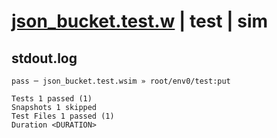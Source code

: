 # [json_bucket.test.w](../../../../../examples/tests/valid/json_bucket.test.w) | test | sim

## stdout.log
```log
pass ─ json_bucket.test.wsim » root/env0/test:put

Tests 1 passed (1)
Snapshots 1 skipped
Test Files 1 passed (1)
Duration <DURATION>
```

